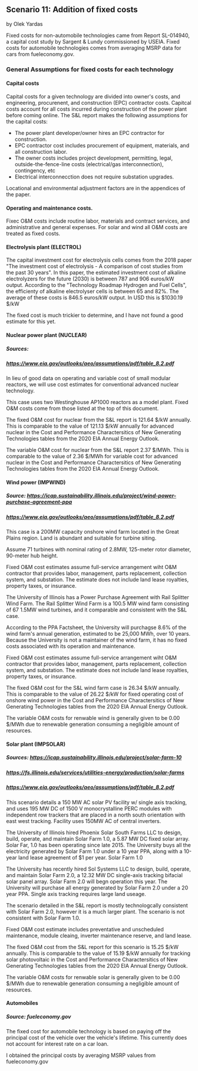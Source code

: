 ## Scenario 11: Addition of fixed costs
by Olek Yardas

Fixed costs for non-automobile technologies came from Report SL-014940, a capital cost study by Sargent & Lundy commissioned by USEIA. Fixed costs for automobile technologies comes from averaging MSRP data for cars from fueleconomy.gov.

### General Assumptions for fixed costs for each technology

#### Capital costs
Capital costs for a given technology are divided into owner's costs, and engineering, procurenent, and construction (EPC) contractor costs. Capitcal costs account for all costs incurred during construction of the power plant before coming online.
The S&L report makes the following assumptions for the capital costs:
 - The power plant developer/owner hires an EPC contractor for construction.
 - EPC contractor cost includes procurement of equipment, materials, and all construction labor.
 - The owner costs includes project development, permitting, legal, outside-the-fence-line costs (electrical/gas interconnection), contingency, etc
 - Electrical interconnecction does not require substation upgrades.

Locational and environmental adjustment factors are in the appendices of the paper.

#### Operating and maintenance costs.
Fixec O&M costs include routine labor, materials and contract services, and administrative and general expenses. For solar and wind all O&M costs are treated as fixed costs.

#### Electrolysis plant (ELECTROL)
The capital investment cost for electrolysis cells comes from the 2018 paper "The investment cost of electrolysis - A comparison of cost studies from the past 30 years". In this paper, the estimated investment cost of alkaline electrolyzers for the future (2030) is between 787 and 906 euros/kW output. According to the "Technology Roadmap Hydrogen and Fuel Cells", the efficienty of alkaline electrolyser cells is between 65 and 82%. The average of these costs is 846.5 euros/kW output. In USD this is $1030.19 $/kW

The fixed cost is much trickier to determine, and I have not found a good estimate for this yet.


#### Nuclear power plant (NUCLEAR)
#####         Sources:
#####         https://www.eia.gov/outlooks/aeo/assumptions/pdf/table_8.2.pdf

In lieu of good data on operating and variable cost of small modular reactors, we will use cost estimates for conventional advanced nuclear technology.

This case uses two Westinghouse AP1000 reactors as a model plant.
Fixed O&M costs come from those listed at the top of this document.

The fixed O&M cost for nuclear from the S&L report is 121.64 $/kW annually. This is comparable to the value of 121.13 $/kW annually for advanced nuclear in the Cost and Performance Charactersitics of New Generating Technologies tables from the 2020 EIA Annual Energy Outlook.

The variable O&M cost for nuclear from the S&L report 2.37 $/MWh. This is comparable to the value of 2.36 $/MWh for variable cost for advanced nuclear in the Cost and Performance Charactersitics of New Generating Technologies tables from the 2020 EIA Annual Energy Outlook.



#### Wind power (IMPWIND)
##### Source: https://icap.sustainability.illinois.edu/project/wind-power-purchase-agreement-ppa
#####         https://www.eia.gov/outlooks/aeo/assumptions/pdf/table_8.2.pdf

This case is a 200MW capacity onshore wind farm located in the Great Plains region. Land is abundant and suitable for turbine siting.

Assume 71 turbines with nominal rating of 2.8MW, 125-meter rotor diameter, 90-meter hub height.

Fixed O&M cost estimates assume full-service arrangement wiht O&M contractor that provides labor, management, parts replacement, collection system, and substation. The estimate does not include land lease royalties, property taxes, or insurance.

The University of Illinois has a Power Purchase Agreement with Rail Splitter Wind Farm. The Rail Splitter Wind Farm is a 100.5 MW wind farm consisting of 67 1.5MW wind turbines, and it comparable and consistent with the S&L case. 

According to the PPA Factsheet, the University will purchagse 8.6% of the wind farm's annual generation, estimated to be 25,000 MWh, over 10 years. Because the University is not a maintainer of the wind farm, it has no fixed costs associated with its operation and maintenance. 

Fixed O&M cost estimates assume full-service arrangement wiht O&M contractor that provides labor, management, parts replacement, collection system, and substation. The estimate does not include land lease royalties, property taxes, or insurance.

The fixed O&M cost for the S&L wind farm case is 26.34 $/kW annually. This is comparable to the value of 26.22 $/kW for fixed operating cost of onshore wind power in the Cost and Performance Charactersitics of New Generating Technologies tables from the 2020 EIA Annual Energy Outlook.

The variable O&M costs for renwable wind is generally given to be 0.00 $/MWh due to renewable generation consuming a negligible amount of resources.


#### Solar plant (IMPSOLAR)
##### Sources: https://icap.sustainability.illinois.edu/project/solar-farm-10
#####          https://fs.illinois.edu/services/utilities-energy/production/solar-farms
#####          https://www.eia.gov/outlooks/aeo/assumptions/pdf/table_8.2.pdf

This scenario details a 150 MW AC solar PV facility w/ single axis tracking, and uses 195 MW DC of 1500 V monocrystalline PERC modules with independent row trackers that are placed in a north south orientation with east west tracking.
Facility uses 150MW AC of central inverters.

The University of Illinois hired Phoenix Solar South Farms LLC to design, build, operate, and maintain Solar Farm 1.0, a 5.87 MW DC fixed solar array. Solar Far, 1.0 has been operating since late 2015. The University buys all the electricity generated by Solar Farm 1.0 under a 10 year PPA, along with a 10-year land lease agreement of $1 per year. Solar Farm 1.0

The University has recently hired Sol Systems LLC to design, build, operate, and maintain Solar Farm 2.0, a 12.32 MW DC single-axis tracking bifacial solar panel array. Solar Farm 2.0 will begn operation this year. The University will purchase all energy generated by Solar Farm 2.0 under a 20 year PPA.
Single axis tracking requires large land useage.

The scenario detailed in the S&L report is mostly technologcally consistent with Solar Farm 2.0, however it is a much larger plant. The scenario is not consistent with Solar Farm 1.0.

Fixed O&M cost estimate includes preventative and unscheduled maintenance, module cleaing, inverter maintenance reserve, and land lease.

The fixed O&M cost from the S&L report for this scenario is 15.25 $/kW annually. This is comparable to the value of 15.19 $/kW annually for tracking solar photovoltaic in the Cost and Performance Charactersitics of New Generating Technologies tables from the 2020 EIA Annual Energy Outlook.

The variable O&M costs for renwable solar is generally given to be 0.00 $/MWh due to renewable generation consuming a negligible amount of resources.

#### Automobiles
##### Source: fueleconomy.gov

The fixed cost for automobile technology is based on paying off the principal cost of the vehicle over the vehicle's lifetime. This currently does not account for interest rate on a car loan.

I obtained the principal costs by averaging MSRP values from fueleconomy.gov

